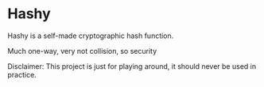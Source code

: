 # Hashy

Hashy is a self-made cryptographic hash function.

Much one-way, very not collision, so security

Disclaimer: This project is just for playing around, it should never be used in practice.
